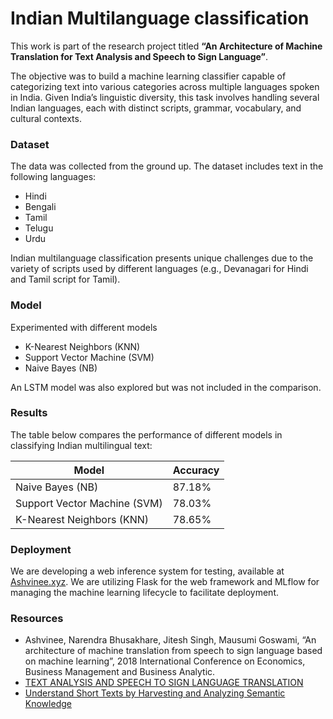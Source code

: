 # Indian Multilanguage classification

This work is part of the research project titled __“An Architecture of Machine Translation for Text Analysis and Speech to Sign Language”__.

The objective was to build a machine learning classifier capable of categorizing text into various categories across multiple languages spoken in India. Given India’s linguistic diversity, this task involves handling several Indian languages, each with distinct scripts, grammar, vocabulary, and cultural contexts.

### Dataset
The data was collected from the ground up.
The dataset includes text in the following languages:
  - Hindi
  - Bengali
  - Tamil
  - Telugu
  - Urdu

Indian multilanguage classification presents unique challenges due to the variety of scripts used by different languages (e.g., Devanagari for Hindi and Tamil script for Tamil).

### Model
Experimented with different models
  - K-Nearest Neighbors (KNN)
  - Support Vector Machine (SVM)
  - Naive Bayes (NB)

An LSTM model was also explored but was not included in the comparison.

### Results
The table below compares the performance of different models in classifying Indian multilingual text:

| Model  | Accuracy |
| ------------- | ------------- |
| Naive Bayes (NB)   | 87.18%  |
| Support Vector Machine (SVM)  | 78.03%  |
| K-Nearest Neighbors (KNN)  | 78.65%  |


### Deployment
We are developing a web inference system for testing, available at [Ashvinee.xyz](https://www.ashvinee.xyz/coming-soon-01).
We are utilizing Flask for the web framework and MLflow for managing the machine learning lifecycle to facilitate deployment.

### Resources
- Ashvinee, Narendra Bhusakhare, Jitesh Singh, Mausumi Goswami, “An architecture of machine
  translation from speech to sign language based on machine learning”, 2018 International Conference on
  Economics, Business Management and Business Analytic.
- [TEXT ANALYSIS AND SPEECH TO SIGN LANGUAGE TRANSLATION](https://drive.google.com/file/d/12FUb7YFmwyA0-Hqw8OcGQX9YRdjgRv4h/view)
- [Understand Short Texts by Harvesting and Analyzing Semantic Knowledge](https://ieeexplore.ieee.org/document/7476863)


